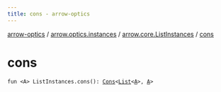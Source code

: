 ```yaml
---
title: cons - arrow-optics
---
```


[arrow-optics](../../index.html) / [arrow.optics.instances](../index.html) / [arrow.core.ListInstances](index.html) / [cons](./cons.html)

# cons

`fun <A> ListInstances.cons(): `[`Cons`](../../arrow.optics.typeclasses/-cons/index.html)`<`[`List`](https://kotlinlang.org/api/latest/jvm/stdlib/kotlin.collections/-list/index.html)`<`[`A`](cons.html#A)`>, `[`A`](cons.html#A)`>`